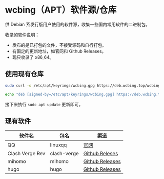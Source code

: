 # wcbing（APT）软件源/仓库

供 Debian 系发行版用户使用的软件源，收集一些国内常用软件的二进制包。

收录的软件说明：
- 发布的是已打包的文件，不接受源码和自行打包。
- 有固定的更新地址，如官网和 Github Releases。
- 现只收录了 x86_64。

## 使用现有仓库

```sh
sudo curl -o /etc/apt/keyrings/wcbing.gpg https://deb.wcbing.top/wcbing.gpg

echo "deb [signed-by=/etc/apt/keyrings/wcbing.gpg] https://deb.wcbing.top /" | sudo tee /etc/apt/sources.list.d/wcbing.list
```

接下来执行 `sudo apt update` 更新即可。


## 现有软件

|软件名|包名|渠道|
|-|-|-|
|QQ|linuxqq|[官网](https://im.qq.com/linuxqq/)|
|Clash Verge Rev|clash-verge|[Github Releses](https://github.com/clash-verge-rev/clash-verge-rev/releases)|
|mihomo|mihomo|[Github Releases](https://github.com/MetaCubeX/mihomo/releases)|
|hugo|hugo|[Github Releases](https://github.com/gohugoio/hugo/releases)|
